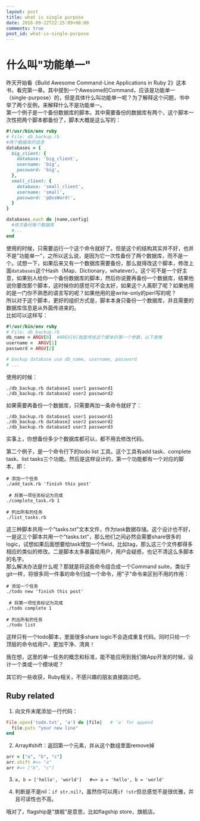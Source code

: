 ```yaml
---
layout: post
title: what is single purpose
date: 2016-09-22T22:25:09+08:00
comments: true
post_id: what-is-single-purpose
---
```


# 什么叫"功能单一"

昨天开始看《Build Awesome Command-Line Applications in Ruby 2》这本书，看完第一章。其中提到一个Awesome的Command，应该是功能单一（single-purpose）的，但是具体什么叫功能单一呢？为了解释这个问题，书中举了两个反例，来解释什么不是功能单一。  
第一个例子是一个备份数据库的脚本。其中需要备份的数据库有两个，这个脚本一次性把两个脚本都备份了，脚本大概是这么写的：

```ruby
#!/usr/bin/env ruby
# File: db_backup.rb
#两个数据库的信息
databases = {
  big_client: {
    database: 'big_client',
    username: 'big',
    password: 'big',
  },
  small_client: {
    database: 'small_client',
    username: 'small',
    password: 'p@ssWord!',
  }
}

databases.each do |name,config|
  #依次备份每个数据库
  #...
end
```

使用的时候，只需要运行一个这个命令就好了。但是这个的结构其实并不好，也并不是"功能单一"，之所以这么说，是因为它一次性备份了两个数据库，而不是一个。试想一下，如果后来又有一个数据库需要备份，那么就得改这个脚本，修改上面`databases`这个Hash（Map、Dictionary，whatever）。这个可不是一个好主意，如果别人给你一个备份数据库的脚本，然后你说要再备份一个数据库，结果他说你要改那个脚本，这时候你的感觉可不会太好，如果这个人离职了呢？如果他用的是一门你不熟悉的语言写的呢？如果他用的是write-only的perl写的呢？  
所以对于这个脚本，更好的组织方式是，脚本本身只备份一个数据库，并且需要的数据库信息是从外面传进来的。  
比如可以这样写：

```ruby
#!/usr/bin/env ruby
# File: db_backup.rb
db_name = ARGV[0]  #ARGV[0]就是传给这个脚本的第一个参数，以下类推
username =  ARGV[1]
password = ARGV[2]

# backup database use db_name, username, password
# ...
```

使用的时候：

```shell
./db_backup.rb database1 user1 password1
./db_backup.rb database2 user2 password2
```

如果需要再备份一个数据库，只需要再加一条命令就好了：

```shell
./db_backup.rb database1 user1 password1
./db_backup.rb database2 user2 password2
./db_backup.rb database3 user3 password3
```

实事上，你想备份多少个数据库都可以，都不用去修改代码。  

第二个例子，是一个命令行下的todo list 工具。这个工具有add task、complete task、list tasks三个功能。然后是这样设计的，第一个功能都有一个对应的脚本，即：

```shell
# 添加一个任务
./add_task.rb 'finish this post'

 # 将第一项任务标记为完成
./complete_task.rb 1

# 列出所有的任务
./list_tasks.rb
```

这三种脚本共用一个"tasks.txt"文本文件，作为task数据存储。这个设计也不好，一是这三个脚本共用一个"tasks.txt"，那么他们之间必然会需要share很多的logic，试想如果后面想要给task增加一个field，比如tag，那么这三个文件都得多相应的类似的修改。二是脚本太多暴露给用户，用户会疑惑，也记不清这么多脚本的名字。  
那么解决办法是什么呢？那就是将这些命令组合成一个Command suite，类似于git一样，将很多同一件事的命令归成一个命令，用"子"命令来区别不用的作用：

```shell
# 添加一个任务
./todo new 'finish this post'

 # 将第一项任务标记为完成
./todo complete 1

# 列出所有的任务
./todo list
```

这样只有一个todo脚本，里面很多share logic不会造成重复代码。同时只给一个顶层的命令给用户，更加干净、清爽！

我在想，这里的单一任务的概念和标准，能不能应用到我们做App开发的时候，设计一个类或一个模块呢？

其它的一些收获，Ruby相关，不感兴趣的朋友直接跳过吧。

## Ruby related
1. 向文件末尾添加一行代码：

```ruby
File.open('todo.txt', 'a') do |file|   # 'a' for append
  file.puts "your new line"
end
```

2. Array#shift：返回第一个元素，并从这个数组里面remove掉

```ruby
arr = ["a", "b", "c"]
arr.shift #=> "a"
arr #=> ["b", "c"]
```
3. `a, b = ['hello', 'world']   #=> a = 'hello', b = 'world'`

4. 判断是不是nil：`if str.nil?`，虽然你可以用`if !str`但总感觉不是很优雅，并且可读性也不高。

哦对了，flagship是"旗舰"是意思，比如flagship store，旗舰店。
